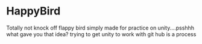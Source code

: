 # HappyBird
Totally not knock off flappy bird simply made for practice on unity....psshhh what gave you that idea?
trying to get unity to work with git hub is a process
